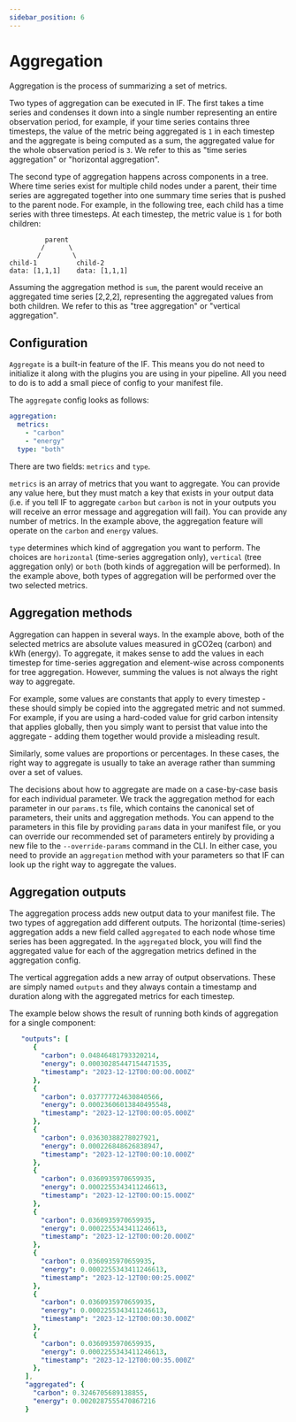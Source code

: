 ```yaml
---
sidebar_position: 6
---
```


# Aggregation

Aggregation is the process of summarizing a set of metrics. 

Two types of aggregation can be executed in IF. The first takes a time series and condenses it down into a single number representing an entire observation period, for example, if your time series contains three timesteps, the value of the metric being aggregated is `1` in each timestep and the aggregate is being computed as a sum, the aggregated value for the whole observation period is `3`. We refer to this as "time series aggregation" or "horizontal aggregation".

The second type of aggregation happens across components in a tree. Where time series exist for multiple child nodes under a parent, their time series are aggregated together into one summary time series that is pushed to the parent node. For example, in the following tree, each child has a time series with three timesteps. At each timestep, the metric value is `1` for both children:

```
         parent
        /      \
       /        \
child-1          child-2
data: [1,1,1]    data: [1,1,1]
```

Assuming the aggregation method is `sum`, the parent would receive an aggregated time series [2,2,2], representing the aggregated values from both children. We refer to this as "tree aggregation" or "vertical aggregation".

## Configuration

`Aggregate` is a built-in feature of the IF. This means you do not need to initialize it along with the plugins you are using in your pipeline. All you need to do is to add a small piece of config to your manifest file.

The `aggregate` config looks as follows:

```yaml
aggregation:
  metrics:
    - "carbon"
    - "energy"
  type: "both"
```

There are two fields: `metrics` and `type`.

`metrics` is an array of metrics that you want to aggregate. You can provide any value here, but they must match a key that exists in your output data (i.e. if you tell IF to aggregate `carbon` but `carbon` is not in your outputs you will receive an error message and aggregation will fail). You can provide any number of metrics. In the example above, the aggregation feature will operate on the `carbon` and `energy` values.

`type` determines which kind of aggregation you want to perform. The choices are `horizontal` (time-series aggregation only), `vertical` (tree aggregation only) or `both` (both kinds of aggregation will be performed). In the example above, both types of aggregation will be performed over the two selected metrics.

## Aggregation methods

Aggregation can happen in several ways. In the example above, both of the selected metrics are absolute values measured in gCO2eq (carbon) and kWh (energy). To aggregate, it makes sense to add the values in each timestep for time-series aggregation and element-wise across components for tree aggregation. However, summing the values is not always the right way to aggregate. 

For example, some values are constants that apply to every timestep - these should simply be copied into the aggregated metric and not summed. For example, if you are using a hard-coded value for grid carbon intensity that applies globally, then you simply want to persist that value into the aggregate - adding them together would provide a misleading result. 

Similarly, some values are proportions or percentages. In these cases, the right way to aggregate is usually to take an average rather than summing over a set of values. 

The decisions about how to aggregate are made on a case-by-case basis for each individual parameter. We track the aggregation method for each parameter in our `params.ts` file, which contains the canonical set of parameters, their units and aggregation methods. You can append to the parameters in this file by providing `params` data in your manifest file, or you can override our recommended set of parameters entirely by providing a new file to the `--override-params` command in the CLI. In either case, you need to provide an `aggregation` method with your parameters so that IF can look up the right way to aggregate the values.

## Aggregation outputs

The aggregation process adds new output data to your manifest file. The two types of aggregation add different outputs. The horizontal (time-series) aggregation adds a new field called `aggregated` to each node whose time series has been aggregated. In the `aggregated` block, you will find the aggregated value for each of the aggregation metrics defined in the aggregation config.

The vertical aggregation adds a new array of output observations. These are simply named `outputs` and they always contain a timestamp and duration along with the aggregated metrics for each timestep. 

The example below shows the result of running both kinds of aggregation for a single component:

```yaml
   "outputs": [
      {
        "carbon": 0.04846481793320214,
        "energy": 0.00030285447154471535,
        "timestamp": "2023-12-12T00:00:00.000Z"
      },
      {
        "carbon": 0.037777724630840566,
        "energy": 0.00023606013840495548,
        "timestamp": "2023-12-12T00:00:05.000Z"
      },
      {
        "carbon": 0.03630388278027921,
        "energy": 0.000226848626838947,
        "timestamp": "2023-12-12T00:00:10.000Z"
      },
      {
        "carbon": 0.0360935970659935,
        "energy": 0.0002255343411246613,
        "timestamp": "2023-12-12T00:00:15.000Z"
      },
      {
        "carbon": 0.0360935970659935,
        "energy": 0.0002255343411246613,
        "timestamp": "2023-12-12T00:00:20.000Z"
      },
      {
        "carbon": 0.0360935970659935,
        "energy": 0.0002255343411246613,
        "timestamp": "2023-12-12T00:00:25.000Z"
      },
      {
        "carbon": 0.0360935970659935,
        "energy": 0.0002255343411246613,
        "timestamp": "2023-12-12T00:00:30.000Z"
      },
      {
        "carbon": 0.0360935970659935,
        "energy": 0.0002255343411246613,
        "timestamp": "2023-12-12T00:00:35.000Z"
      },
    ],
    "aggregated": {
      "carbon": 0.3246705689138855,
      "energy": 0.0020287555470867216
    }
```
